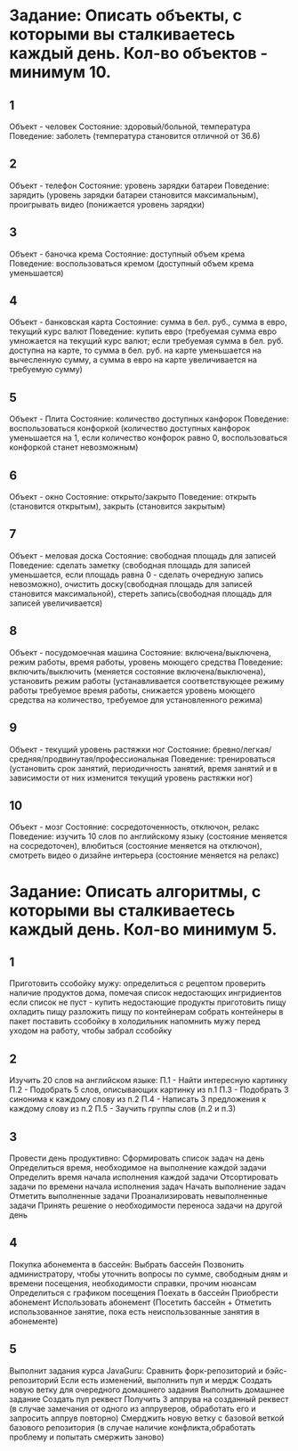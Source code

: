 # Задание: Описать объекты, с которыми вы сталкиваетесь каждый день. Кол-во объектов - минимум 10.
 
## 1
Объект - человек
Состояние: здоровый/больной, температура
Поведение: заболеть (температура становится отличной от 36.6)

## 2
Объект - телефон
Состояние: уровень зарядки батареи
Поведение: зарядить (уровень зарядки батареи cтановится максимальным), проигрывать видео (понижается уровень зарядки)

## 3
Объект - баночка крема
Состояние: доступный объем крема
Поведение: воспользоваться кремом (доступный объем крема уменьшается)

## 4
Объект - банковская карта
Состояние: сумма в бел. руб., сумма в евро, текущий курс валют
Поведение: купить евро (требуемая сумма евро умножается на текущий курс валют; если требуемая сумма в бел. руб. доступна на карте, то сумма в бел. руб. на карте уменьшается на вычесленную сумму, а сумма в евро на карте увеличивается на требуемую сумму)

## 5
Объект - Плита
Состояние: количество доступных канфорок
Поведение: воспользоваться конфоркой (количество доступных канфорок уменьшается на 1, если количество конфорок равно 0, воспользоваться конфоркой станет невозможным)

## 6
Объект - окно
Состояние: открыто/закрыто
Поведение: открыть (становится открытым), закрыть (становится закрытым)

## 7
Объект - меловая доска
Состояние: свободная площадь для записей
Поведение: сделать заметку (свободная площадь для записей уменьшается, если площадь равна 0 - сделать очередную запись невозможно), очистить доску(свободная площадь для записей становится максимальной), стереть запись(свободная площадь для записей увеличивается)

## 8
Объект - посудомоечная машина
Состояние: включена/выключена, режим работы, время работы, уровень моющего средства
Поведение: включить/выключить (меняется состояние включена/выключена), установить режим работы (устанавливается соответствующее режиму работы требуемое время работы, снижается уровень моющего средства на количество, требуемое для установленного режима)

## 9
Объект - текущий уровень растяжки ног
Состояние: бревно/легкая/средняя/продвинутая/профессиональная
Поведение: тренироваться (установить срок занятий, периодичность занятий, время занятий и в зависимости от них изменится текущий уровень растяжки ног) 

## 10
Объект - мозг
Состояние: сосредоточенность, отключон, релакс
Поведение: изучить 10 слов по английскому языку (состояние меняется на сосредоточен), влюбиться (состояние меняется на отключон), смотреть видео о дизайне интерьера (состояние меняется на релакс)



# Задание: Описать алгоритмы, с которыми вы сталкиваетесь каждый день. Кол-во минимум 5.

## 1
Приготовить ссобойку мужу:
определиться с рецептом
проверить наличие продуктов дома, помечая список недостающих ингридиентов
если список не пуст - купить недостающие продукты
приготовить пищу
охладить пищу
разложить пищу по контейнерам
собрать контейнеры в пакет
поставить ссобойку в холодильник
напомнить мужу перед уходом на работу, чтобы забрал ссобойку

## 2
Изучить 20 слов на английском языке:
П.1 - Найти интересную картинку
П.2 - Подобрать 5 слов, описывающих картинку из п.1
П.3 - Подобрать 3 синонима к каждому слову из п.2
П.4 - Написать 3 предложения к каждому слову из п.2
П.5 - Заучить группы слов (п.2 и п.3)

## 3
Провести день продуктивно:
Сформировать список задач на день
Определиться время, необходимое на выполнение каждой задачи
Определить время начала исполнения каждой задачи
Отсортировать задачи по времени начала исполнения задач
Начать выполнение задач
Отметить выполненные задачи
Проанализировать невыполненные задачи
Принять решение о необходимости переноса задачи на другой день

## 4
Покупка абонемента в бассейн:
Выбрать бассейн
Позвонить администратору, чтобы уточнить вопросы по сумме, свободным дням и времени посещения, необходимости справки, прочим нюансам
Определиться с графиком посещения
Поехать в бассейн
Приобрести абонемент
Использовать абонемент (Посетить бассейн + Отметить использованное занятие, пока есть неиспользованные занятия в абонементе)

## 5
Выполнит задания курса JavaGuru:
Сравнить форк-репозиторий и бэйс-репозиторий
Если есть изменений, выполнить пул и мердж
Создать новую ветку для очередного домашнего задания
Выполнить домашнее задание
Создать пул реквест
Получить 3 аппрува на созданный реквест (в случае замечания от одного из аппруверов, обработать его и запросить аппрув повторно)
Смерджить новую ветку с базовой веткой базового репозитория (в случае наличие конфликта,обработать проблему и попытать смержить заново)

